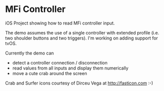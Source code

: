 # MFi Controller
iOS Project showing how to read MFi controller input.

The demo assumes the use of a single controller with extended profile (i.e. two shoulder buttons and two triggers). 
I'm working on adding support for tvOS.

Currently the demo can
* detect a controller connection / disconnection
* read values from all inputs and display them numerically
* move a cute crab around the screen

Crab and Surfer icons courtesy of Dirceu Vega at http://fasticon.com :-)
